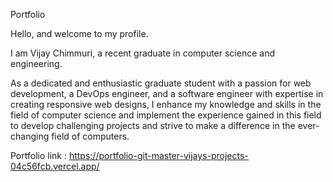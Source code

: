 Portfolio

Hello, and welcome to my profile.

I am Vijay Chimmuri, a recent graduate in computer science and engineering. 

As a dedicated and enthusiastic graduate student with a passion for web development, a DevOps engineer, and a software engineer with expertise in creating responsive web designs, I enhance my knowledge and skills in the field of computer science and implement the experience gained in this field to develop challenging projects and strive to make a difference in the ever-changing field of computers.

Portfolio link : https://portfolio-git-master-vijays-projects-04c56fcb.vercel.app/
